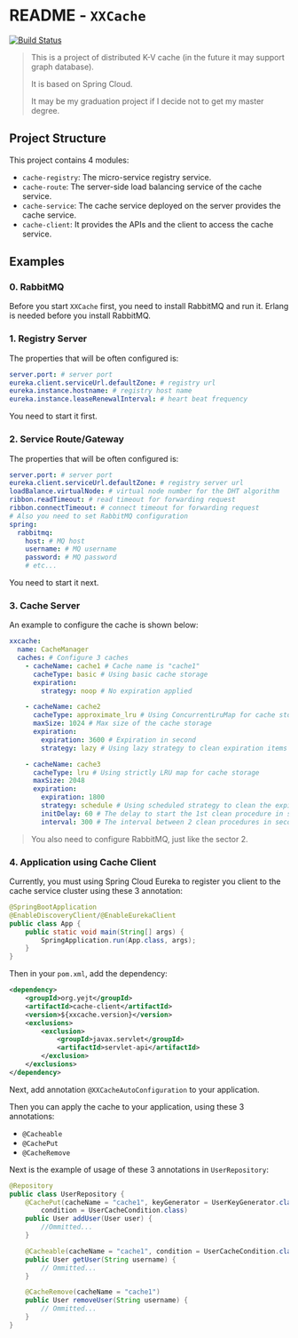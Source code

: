 # README - `XXCache`

[![Build Status](https://travis-ci.org/keys961/DistributedCache.svg?branch=master)](https://travis-ci.org/keys961/DistributedCache)

> This is a project of distributed K-V cache (in the future it may support graph database).
>
> It is based on Spring Cloud.
>
> It may be my graduation project if I decide not to get my master degree.

## Project Structure

This project contains 4 modules:

- `cache-registry`: The micro-service registry service.
- `cache-route`: The server-side load balancing service of the cache service.
- `cache-service`: The cache service deployed on the server provides the cache service.
- `cache-client`: It provides the APIs and the client to access the cache service.

## Examples

### 0. RabbitMQ

Before you start `XXCache` first, you need to install RabbitMQ and run it. Erlang is needed before you install RabbitMQ.

### 1. Registry Server

The properties that will be often configured is:

```yaml
server.port: # server port
eureka.client.serviceUrl.defaultZone: # registry url
eureka.instance.hostname: # registry host name
eureka.instance.leaseRenewalInterval: # heart beat frequency
```

You need to start it first.

### 2. Service Route/Gateway

The properties that will be often configured is:

```yaml
server.port: # server port
eureka.client.serviceUrl.defaultZone: # registry server url
loadBalance.virtualNode: # virtual node number for the DHT algorithm
ribbon.readTimeout: # read timeout for forwarding request
ribbon.connectTimeout: # connect timeout for forwarding request
# Also you need to set RabbitMQ configuration
spring:
  rabbitmq:
    host: # MQ host
    username: # MQ username
    password: # MQ password
    # etc...
```

You need to start it next.

### 3. Cache Server

An example to configure the cache is shown below:

```yaml
xxcache:
  name: CacheManager
  caches: # Configure 3 caches
    - cacheName: cache1 # Cache name is "cache1"
      cacheType: basic # Using basic cache storage
      expiration:
        strategy: noop # No expiration applied

    - cacheName: cache2
      cacheType: approximate_lru # Using ConcurrentLruMap for cache storage
      maxSize: 1024 # Max size of the cache storage
      expiration:
        expiration: 3600 # Expiration in second
        strategy: lazy # Using lazy strategy to clean expiration items

    - cacheName: cache3
      cacheType: lru # Using strictly LRU map for cache storage
      maxSize: 2048
      expiration:
        expiration: 1800
        strategy: schedule # Using scheduled strategy to clean the expiration items
        initDelay: 60 # The delay to start the 1st clean procedure in second
        interval: 300 # The interval between 2 clean procedures in second
```

> You also need to configure RabbitMQ, just like the sector 2.

### 4. Application using Cache Client

Currently, you must using Spring Cloud Eureka to register you client to the cache service cluster using these 3 annotation:

```java
@SpringBootApplication
@EnableDiscoveryClient/@EnableEurekaClient
public class App {
    public static void main(String[] args) {
        SpringApplication.run(App.class, args);
    }
}
```

Then in your `pom.xml`, add the dependency:

```xml
<dependency>
    <groupId>org.yejt</groupId>
    <artifactId>cache-client</artifactId>
    <version>${xxcache.version}</version>
    <exclusions>
        <exclusion>
            <groupId>javax.servlet</groupId>
            <artifactId>servlet-api</artifactId>
        </exclusion>
    </exclusions>
</dependency>
```

Next, add annotation `@XXCacheAutoConfiguration` to your application.

Then you can apply the cache to your application, using these 3 annotations:

- `@Cacheable`
- `@CachePut`
- `@CacheRemove`

Next is the example of usage of these 3 annotations in `UserRepository`:

```java
@Repository
public class UserRepository {
    @CachePut(cacheName = "cache1", keyGenerator = UserKeyGenerator.class,
        condition = UserCacheCondition.class)
    public User addUser(User user) {
        //Ommitted...
    }

    @Cacheable(cacheName = "cache1", condition = UserCacheCondition.class)
    public User getUser(String username) {
        // Ommitted...
    }

    @CacheRemove(cacheName = "cache1")
    public User removeUser(String username) {
    	// Ommitted...
    }
}
```

